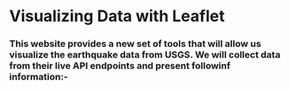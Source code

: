 # Visualizing Data with Leaflet
### This website provides a new set of tools that will allow us visualize the earthquake data from USGS. We will collect data from their live API endpoints and present followinf information:-


